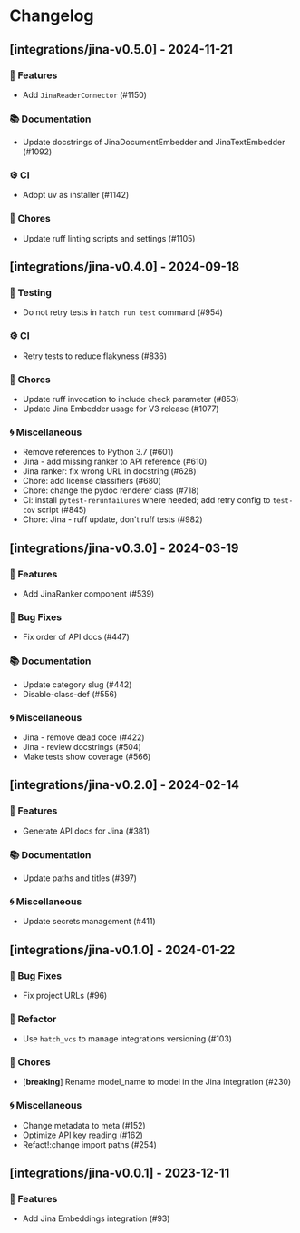 # Changelog

## [integrations/jina-v0.5.0] - 2024-11-21

### 🚀 Features

- Add `JinaReaderConnector` (#1150)

### 📚 Documentation

- Update docstrings of JinaDocumentEmbedder and JinaTextEmbedder (#1092)

### ⚙️ CI

- Adopt uv as installer (#1142)

### 🧹 Chores

- Update ruff linting scripts and settings (#1105)


## [integrations/jina-v0.4.0] - 2024-09-18

### 🧪 Testing

- Do not retry tests in `hatch run test` command (#954)

### ⚙️ CI

- Retry tests to reduce flakyness (#836)

### 🧹 Chores

- Update ruff invocation to include check parameter (#853)
- Update Jina Embedder usage for V3 release (#1077)

### 🌀 Miscellaneous

- Remove references to Python 3.7 (#601)
- Jina - add missing ranker to API reference (#610)
- Jina ranker: fix wrong URL in docstring (#628)
- Chore: add license classifiers (#680)
- Chore: change the pydoc renderer class (#718)
- Ci: install `pytest-rerunfailures` where needed; add retry config to `test-cov` script (#845)
- Chore: Jina - ruff update, don't ruff tests (#982)

## [integrations/jina-v0.3.0] - 2024-03-19

### 🚀 Features

- Add JinaRanker component (#539)

### 🐛 Bug Fixes

- Fix order of API docs (#447)

### 📚 Documentation

- Update category slug (#442)
- Disable-class-def (#556)

### 🌀 Miscellaneous

- Jina - remove dead code (#422)
- Jina - review docstrings (#504)
- Make tests show coverage (#566)

## [integrations/jina-v0.2.0] - 2024-02-14

### 🚀 Features

- Generate API docs for Jina (#381)

### 📚 Documentation

- Update paths and titles (#397)

### 🌀 Miscellaneous

- Update secrets management (#411)

## [integrations/jina-v0.1.0] - 2024-01-22

### 🐛 Bug Fixes

- Fix project URLs (#96)

### 🚜 Refactor

- Use `hatch_vcs` to manage integrations versioning (#103)

### 🧹 Chores

- [**breaking**] Rename model_name to model in the Jina integration (#230)

### 🌀 Miscellaneous

- Change metadata to meta (#152)
- Optimize API key reading (#162)
- Refact!:change import paths (#254)

## [integrations/jina-v0.0.1] - 2023-12-11

### 🚀 Features

- Add Jina Embeddings integration (#93)

<!-- generated by git-cliff -->
